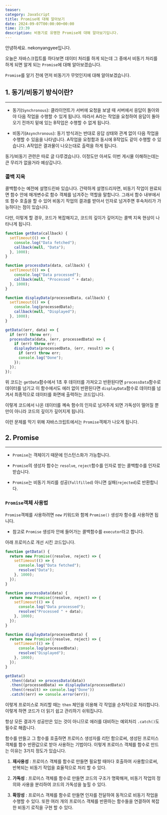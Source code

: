 ```yaml
---
teaser:
category: JavaScript
title: Promise에 대해 알아보기
date: 2024-09-07T00:00:00+00:00
time: 23:39
description: 비동기로 유명한 Promise에 대해 알아보기입니다.
---
```


안녕하세요. nekonyangyee입니다.

오늘은 자바스크립트를 하다보면 데이터 처리를 하게 되는데 그 중에서 비동기 처리를 하게 되면 알게 되는 `Promise`에 대해 알아보겠습니다.

`Promise`를 알기 전에 먼저 비동기가 무엇인지에 대해 알아보겠습니다.

## 1. 동기/비동기 방식이란?

---

- 동기(`Synchronous`): 클라이언트가 서버에 요청을 보낼 때 서버에서 응답이 돌아와야 다음 작업을 수행할 수 있게 됩니다. 따라서 A라는 작업을 요청하여 응답이 돌아오기 전까지 밑에 있는 B작업은 수행할 수 없게 됩니다.

- 비동기(`Asynchronous`): 동기 방식과는 반대로 응답 상태와 관계 없이 다음 작업을 수행할 수 있음을 나타냅니다. A작업을 요청함과 동시에 B작업도 같이 수행할 수 있습니다. A작업은 결과물이 나오는대로 출력을 하게 됩니다.

동기/비동기 관련은 따로 글 다루겠습니다. 이정도만 아셔도 이번 게시물 이해하는데는 큰 무리가 없을거라 예상갑니다.

### 콜백 지옥

콜백함수는 예전에 설명드린바 있습니다. 간략하게 설명드리자면, 비동기 작업이 완료되면 함수 안에 매개변수로 함수 객체를 넘겨주는 역할을 말합니다. 그래서 함수 내부에서 또 함수 호출을 할 수 있어 비동기 작업의 결과를 받아서 인자로 넘겨주면 후속처리가 가능하다는 점이 있습니다.

다만, 이렇게 할 경우, 코드가 복잡해지고, 코드의 깊이가 깊어지는 콜백 지옥 현상이 나타나게 됩니다.

```javascript
function getData(callback) {
  setTimeout(() => {
    console.log("Data fetched");
    callback(null, "Data");
  }, 1000);
}

function processData(data, callback) {
  setTimeout(() => {
    console.log("Data processed");
    callback(null, "Processed " + data);
  }, 1000);
}

function displayData(processedData, callback) {
  setTimeout(() => {
    console.log(processedData);
    callback(null, "Displayed");
  }, 1000);
}

getData((err, data) => {
  if (err) throw err;
  processData(data, (err, processedData) => {
    if (err) throw err;
    displayData(processedData, (err, result) => {
      if (err) throw err;
      console.log("Done");
    });
  });
});
```

위 코드는 `getData`함수에서 1초 후 데이터를 가져오고 반환된다면 `processData`함수로 데이터를 넘기고 이 함수에서도 에러 없이 반환된다면 `displayData`함수로 데이터를 넘겨서 최종적으로 데이터를 화면에 출력하는 코드입니다.

이렇게 코드에서 나온 데이터를 꼐속 함수의 인자로 넘겨주게 되면 가독성이 떨어질 뿐만이 아니라 코드의 깊이가 깊어지게 됩니다.

이런 문제를 막기 위해 자바스크립트에서는 `Promise`객체가 나오게 됩니다.

## 2. Promise

---

- `Promise`는 객체이기 때문에 인스턴스화가 가능합니다.

- `Promise`의 생성자 함수는 `resolve`, `reject`함수를 인자로 받는 콜백함수를 인자로 받습니다.

- `Promise`는 비동기 처리를 성공(`fullfilled`) 아니면 실패(`rejected`)로 반환합니다.

### `Promise`객체 사용법

`Promise`객체를 사용하려면 `new` 키워드와 함께 `Promise()` 생성자 함수를 사용하면 됩니다.

- 참고로 `Promise` 생성자 안에 들어가는 콜백함수를 `executor`라고 합니다.

아래 프로미스로 개선 시킨 코드입니다.

```javascript
function getData() {
  return new Promise((resolve, reject) => {
    setTimeout(() => {
      console.log("Data fetched");
      resolve("Data");
    }, 1000);
  });
}

function processData(data) {
  return new Promise((resolve, reject) => {
    setTimeout(() => {
      console.log("Data processed");
      resolve("Processed " + data);
    }, 1000);
  });
}

function displayData(processedData) {
  return new Promise((resolve, reject) => {
    setTimeout(() => {
      console.log(processedData);
      resolve("Displayed");
    }, 1000);
  });
}

getData()
  .then((data) => processData(data))
  .then((processedData) => displayData(processedData))
  .then((result) => console.log("Done"))
  .catch((err) => console.error(err));
```

이렇게 프로미스로 처리할 때는 `then` 체인을 이용해 각 작업을 순차적으로 처리합니다. 이렇게 하면 코드가 더 읽기 쉽고 관리하기 쉬워집니다.

항상 모든 결과가 성공만은 있는 것이 아니므로 에러를 대비하는 예외처리 `.catch()`도 필수로 해줍니다.

함수를 만들고 그 함수를 호출하면 프로미스 생성자를 리턴 함으로써, 생성된 프로미스 객체를 함수 반환값으로 받아 사용하는 기법이다. 이렇게 프로미스 객체를 함수로 만드는 이유는 3가지 정도가 있습니다.

1. **재사용성** : 프로미스 객체를 함수로 만들면 필요할 때마다 호출하여 사용함으로써, 반복되는 비동기 작업을 효율적으로 처리 할 수 있다.

2. **가독성** : 프로미스 객체를 함수로 만들면 코드의 구조가 명확해져, 비동기 작업의 정의와 사용을 분리하여 코드의 가독성을 높힐 수 있다.

3. **확장성** : 프로미스 객체를 함수로 만들면 인자를 전달하여 동적으로 비동기 작업을 수행할 수 있다. 또한 여러 개의 프로미스 객체를 반환하는 함수들을 연결하여 복잡한 비동기 로직을 구현 할 수 있다.
